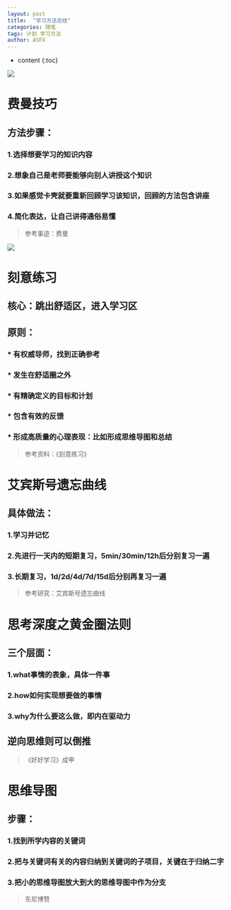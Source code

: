 ```yaml
---
layout: post
title:  "学习方法总结"
categories: 随笔
tags: 计划 学习方法
author: ASFX
---
```


* content
{:toc}

![](https://img.alicdn.com/imgextra/i4/731007353/O1CN01uje8xa24Bir0zFEET_!!731007353.png)





# 费曼技巧
## 方法步骤：
### 1.选择想要学习的知识内容
### 2.想象自己是老师要能够向别人讲授这个知识
### 3.如果感觉卡壳就要重新回顾学习该知识，回顾的方法包含讲座
### 4.简化表达，让自己讲得通俗易懂
>参考事迹：费曼

![](https://img.alicdn.com/imgextra/i3/731007353/O1CN01USjR5k24Bir7Y2ehC_!!731007353.png)

# 刻意练习
## 核心：跳出舒适区，进入学习区
## 原则：
### * 有权威导师，找到正确参考
### * 发生在舒适圈之外
### * 有精确定义的目标和计划
### * 包含有效的反馈
### * 形成高质量的心理表现：比如形成思维导图和总结
>参考资料：《刻意练习》

# 艾宾斯号遗忘曲线
## 具体做法：
### 1.学习并记忆
### 2.先进行一天内的短期复习，5min/30min/12h后分别复习一遍
### 3.长期复习，1d/2d/4d/7d/15d后分别再复习一遍
>参考研究：艾宾斯号遗忘曲线

# 思考深度之黄金圈法则
## 三个层面：
### 1.what事情的表象，具体一件事
### 2.how如何实现想要做的事情
### 3.why为什么要这么做，即内在驱动力
## 逆向思维则可以倒推
>《好好学习》成甲

# 思维导图
## 步骤：
### 1.找到所学内容的关键词
### 2.把与关键词有关的内容归纳到关键词的子项目，关键在于归纳二字
### 3.把小的思维导图放大到大的思维导图中作为分支
>东尼博赞

